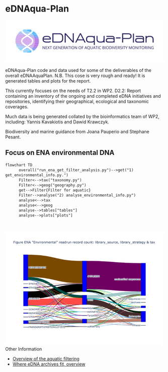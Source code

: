 # eDNAqua-Plan

![image](images/eDNAqua-Plan_Logo_1.0.png)

eDNAqua-Plan code and data used for some of the deliverables of the overall eDNAAquaPlan.
N.B. This cose is very rough and ready! It is generated tables and plots for the report.

This currently focuses on the needs of T2.2 in WP2. D2.2: Report containing an inventory of the ongoing and completed eDNA initiatives and repositories, identifying their geographical, ecological and taxonomic coverages.

Much data is being generated collated by the bioinformatics team of WP2, including:
Yannis Kavakiotis and Dawid Krawczyk.

 Biodiversity and marine guidance from Joana Pauperio and Stephane Pesant.

## Focus on ENA environmental DNA
```mermaid
flowchart TD
      overall("run_ena_get_filter_analysis.py")-->get("1) get_environmental_info.py.")
      Filter<-->tax("taxonomy.py")
      Filter<-->geog("geography.py")
      get-->Filter{Filter for aquatic}
      Filter-->analyse("2) analyse_environmental_info.py")
      analyse<-->tax
      analyse<-->geog
      analyse-->tables["tables"]
      analyse-->plots["plots"]
      
      

```

![image](images/experimental_analysis_strategy_tax.png)
Other Information
- [Overview of the aquatic filtering](docs/details/aquatic_filtering.md)
- [Where eDNA archives fit, overview](docs/details/where_eDNA_archives_fit.md)
